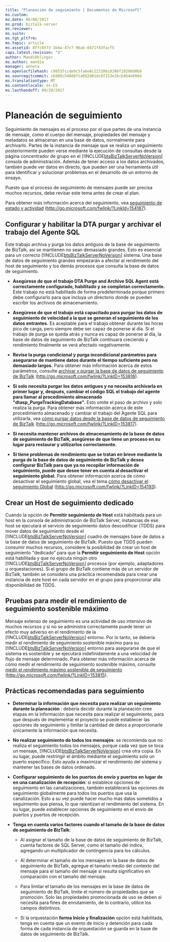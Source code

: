 ```yaml
---
title: "Planeación de seguimiento | Documentos de Microsoft"
ms.custom: 
ms.date: 06/08/2017
ms.prod: biztalk-server
ms.reviewer: 
ms.suite: 
ms.tgt_pltfrm: 
ms.topic: article
ms.assetid: 8ffc8573-1b4a-47c7-96ab-0471f43facf5
caps.latest.revision: "3"
author: MandiOhlinger
ms.author: mandia
manager: anneta
ms.openlocfilehash: c9853fccde9c5fa6e8c223106c8386f19298d0b9
ms.sourcegitcommit: cb908c540d8f1a692d01dc8f313e16cb4b4e696d
ms.translationtype: MT
ms.contentlocale: es-ES
ms.lasthandoff: 09/20/2017
---
```

# <a name="planning-for-tracking"></a>Planeación de seguimiento
Seguimiento de mensajes es el proceso por el que partes de una instancia de mensaje, como el cuerpo del mensaje, propiedades del mensaje y metadatos se almacenan en una base de datos, normalmente para archivarlo. Partes de la instancia de mensaje que se realiza un seguimiento posteriormente pueden verse mediante la ejecución de consultas desde la página concentrador de grupo en el [!INCLUDE[btsBizTalkServerNoVersion](../includes/btsbiztalkservernoversion-md.md)] consola de administración. Además de tener acceso a los datos archivados, también puede ver datos en directo, que pueden ser una herramienta útil para identificar y solucionar problemas en el desarrollo de un entorno de ensayo.  
  
 Puesto que el proceso de seguimiento de mensajes puede ser precisa muchos recursos, debe revisar este tema antes de crear el plan.  
  
 Para obtener más información acerca del seguimiento, vea [seguimiento de estado y actividad](http://go.microsoft.com/fwlink/?LinkId=154187) (http://go.microsoft.com/fwlink/?LinkId=154187).  
  
## <a name="configuring-and-enabling-the-dta-purge-and-archive-sql-agent-job"></a>Configurar y habilitar la DTA purgar y archivar el trabajo del Agente SQL  
 Este trabajo archiva y purga los datos antiguos de la base de seguimiento de BizTalk, así se mantienen no sean demasiado grandes. Esto es esencial para un correcto [!INCLUDE[btsBizTalkServerNoVersion](../includes/btsbiztalkservernoversion-md.md)] sistema. Una base de datos de seguimiento grandes empezarán a afectar al rendimiento del host de seguimiento y los demás procesos que consulta la base de datos de seguimiento.  
  
-   **Asegúrese de que el trabajo DTA Purge and Archive SQL Agent está correctamente configurado, habilitado y se completan correctamente.** Este trabajo no está habilitado de forma predeterminada porque primero debe configurarlo para que incluya un directorio donde se pueden escribir los archivos de almacenamiento.  
  
-   **Asegúrese de que el trabajo está capacitado para purgar los datos de seguimiento de velocidad a la que se generan el seguimiento de los datos entrantes.** Es aceptable para el trabajo obtener durante las horas pico de carga, pero siempre debe ser capaz de ponerse al día. Si el trabajo de purga se queda atrás y nunca es capaz de ponerse al día, la base de datos de seguimiento de BizTalk continuará creciendo y rendimiento finalmente se verá afectado negativamente.  
  
-   **Revise la purga condicional y purga incondicional parámetros para asegurarse de mantiene datos durante el tiempo suficiente pero no demasiado largos.** Para obtener más información acerca de estos parámetros, consulte [archivar y purgar la base de datos de seguimiento de BizTalk](http://go.microsoft.com/fwlink/?LinkID=153816) (http://go.microsoft.com/fwlink/?LinkID=153816).  
  
-   **Si solo necesita purgar los datos antiguos y no necesita archivarla en primer lugar y, después, cambiar el código SQL el trabajo del agente para llamar al procedimiento almacenado "dtasp_PurgeTrackingDatabase".** Esto omite el paso de archivo y solo realiza la purga. Para obtener más información acerca de este procedimiento almacenado y cambiar el trabajo del Agente SQL para utilizarla, vea [cómo purgar datos desde la base de datos de seguimiento de BizTalk](http://go.microsoft.com/fwlink/?LinkID=153817) (http://go.microsoft.com/fwlink/?LinkID=153817).  
  
-   **Si necesita mantener archivos de almacenamiento de la base de datos de seguimiento de BizTalk, asegúrese de que tiene un proceso en su lugar para restaurar y utilizarlos correctamente.**  
  
-   **Si tiene problemas de rendimiento que se tratan en breve mediante la purga de la base de datos de seguimiento de BizTalk y desea configurar BizTalk para que ya no recopilar información de seguimiento, puede que desee tener en cuenta al desactivar el seguimiento global.** Para obtener información acerca de cómo desactivar el seguimiento global, vea el tema [cómo desactivar el seguimiento Global](http://go.microsoft.com/fwlink/?LinkID=154193) (http://go.microsoft.com/fwlink/?LinkID=154193).  
  
## <a name="creating-a-dedicated-tracking-host"></a>Crear un Host de seguimiento dedicado  
 Cuando la opción de **Permitir seguimiento de Host** está habilitada para un host en la consola de administración de BizTalk Server, instancias de ese host se ejecutará el servicio de seguimiento datos descodificar (TDDS) para mover datos de seguimiento desde el [!INCLUDE[btsBizTalkServerNoVersion](../includes/btsbiztalkservernoversion-md.md)] cuadro de mensajes base de datos a la base de datos de seguimiento de BizTalk. Puesto que TDDS pueden consumir muchos recursos, considere la posibilidad de crear un host de seguimiento "dedicado" para que la **Permitir seguimiento de Host** opción está habilitada y que no ejecuta ningún otro [!INCLUDE[btsBizTalkServerNoVersion](../includes/btsbiztalkservernoversion-md.md)] procesos (por ejemplo, adaptadores u orquestaciones). Si el grupo de BizTalk contiene más de un servidor de BizTalk, también se considera una práctica recomendada para crear una instancia de este host en cada servidor en el grupo para proporcionar alta disponibilidad de TDDS.  
  
## <a name="testing-to-measure-maximum-sustainable-tracking-throughput"></a>Pruebas para medir el rendimiento de seguimiento sostenible máximo  
 Mensaje extenso de seguimiento es una actividad de uso intensivo de muchos recursos y si no se administra correctamente puede tener un efecto muy adverso en el rendimiento de la [!INCLUDE[btsBizTalkServerNoVersion](../includes/btsbiztalkservernoversion-md.md)] entorno. Por lo tanto, se debería medir el rendimiento de seguimiento sostenible máximo para su [!INCLUDE[btsBizTalkServerNoVersion](../includes/btsbiztalkservernoversion-md.md)] entorno para asegurarse de que el sistema es sostenible y se ejecutará indefinidamente a una velocidad de flujo de mensaje determinado. Para obtener más información acerca de cómo medir el rendimiento de seguimiento sostenible máximo, consulte [medir el rendimiento máximo sostenible de seguimiento](http://go.microsoft.com/fwlink/?LinkID=153815) (http://go.microsoft.com/fwlink/?LinkID=153815).  
  
##  <a name="BKMK_TrackingBP"></a>Prácticas recomendadas para seguimiento  
  
-   **Determinar la información que necesita para realizar un seguimiento durante la planeación** : debería decidir durante la planeación cree etapas en la información que necesita para realizar el seguimiento, para que después de implementar el proyecto se puede establecer las opciones de seguimiento y limitar la cantidad de datos a proporcionarle únicamente la información que necesita.  
  
-   **No realizar seguimiento de todos los mensajes**: se recomienda que no realiza el seguimiento todos los mensajes, porque cada vez que se toca un mensaje, [!INCLUDE[btsBizTalkServerNoVersion](../includes/btsbiztalkservernoversion-md.md)] crea otra copia. En su lugar, puede restringir el ámbito mediante el seguimiento solo un puerto específico. Esto ayuda a maximizar el rendimiento del sistema y mantener las bases de datos ordenado.  
  
-   **Configurar seguimiento de los puertos de envío y puertos en lugar de en una canalización de recepción**: si establece opciones de seguimiento en las canalizaciones, también establecerá las opciones de seguimiento globalmente para todos los puertos que usa la canalización. Esto a su vez puede hacer mucho más datos sometidos a seguimiento que piensa, lo que ralentizan el rendimiento del sistema. En su lugar, puede establecer opciones de seguimiento en el envío de puertos y puertos de recepción.  
  
-   **Tenga en cuenta varios factores cuando el tamaño de la base de datos de seguimiento de BizTalk**:  
  
    -   Al asignar el tamaño de la base de datos de seguimiento de BizTalk, cuenta factores de SQL Server, como el tamaño del índice, agregando un multiplicador de contingencia para los cálculos.  
  
    -   Al determinar el tamaño de los mensajes en la base de datos de seguimiento de BizTalk, agregue el tamaño medio del contexto del mensaje para el tamaño del mensaje si resulta significativo en comparación con el tamaño del mensaje.  
  
    -   Para limitar el tamaño de los mensajes en la base de datos de seguimiento de BizTalk, limite el número de propiedades que se promoción. Solo las propiedades promocionada de uso se deben si necesita para fines de enrutamiento, de lo contrario, utilice los campos distintivos.  
  
    -   Si la orquestación **forma Inicio y finalización** opción está habilitada, tenga en cuenta que un evento de inicio y detención para cada forma de cada instancia de orquestación se guarda en la base de datos de seguimiento de BizTalk.